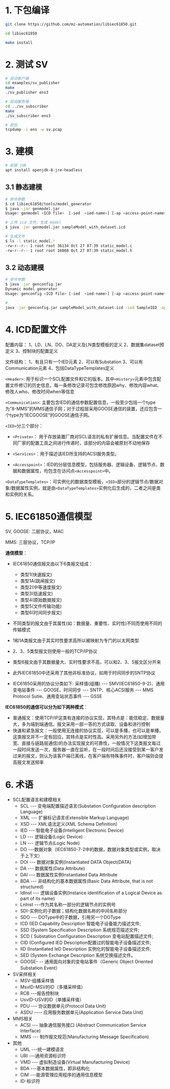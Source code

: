 # 1. 下包编译

```bash
git clone https://github.com/mz-automation/libiec61850.git

cd libiec61850

make install
```



# 2. 测试 SV

```bash
# 启动客户端
cd examples/sv_publisher
make
./sv_publisher ens3

# 启动服务端
cd ../sv_subscriber
make
./sv_subscriber ens3

# 抓包
tcpdump -i ens -w sv.pcap
```



# 3. 建模

```bash
# 安装 jdk
apt install openjdk-8-jre-headless
```



## 3.1 静态建模

```bash
# 命令参数
$ cd libiec61850/tools/model_generator
$ java -jar genmodel.jar
Usage: genmodel <ICD file>  [-ied  <ied-name>] [-ap <access-point-name>] [-out <output-name>] [-modelprefix <model-prefix>]

# 上传 icd 文件，生成 model
$ java -jar genmodel.jar sampleModel_with_dataset.icd

# 生成文件
$ ls -l static_model.*
-rw-r--r-- 1 root root 36134 Oct 27 07:39 static_model.c
-rw-r--r-- 1 root root 16868 Oct 27 07:39 static_model.h
```



## 3.2 动态建模

```bash
# 命令参数
$ java -jar genconfig.jar
Dynamic model generator
Usage: genconfig <ICD file> [-ied  <ied-name>] [-ap <access-point-name>] [<output filename>]

# 
java -jar genconfig.jar sampleModel_with_dataset.icd -ied SampleIED -ap accessPoint1 output sample.cfg
```



# 4. **ICD配置文件**

配置内容：
1、LD、LN、DO、DA定义及LN类型模板的定义
2、数据集dataset预定义
3、控制块的配置定义



文件结构：
1、有且只有一个IED元素
2、可以有Substation
3、可以有Communication元素
4、包括DataTypeTemplates定义



`<Header>`:  用于标识一个SCL配置文件和它的版本。其中`<History>`元素中包含配置文件修订的历史信息，每一条修改记录可包含修改原因why、修改内容what、修改人who、修改时间when等信息

`<Communication>`: 主要包含IED的通信参数配置信息，一般至少包括一个type为“8-MMS”的MMS通信子网；对于过程层采用GOOSE通信的装置，还应包含一个type为“IECGOOSE”的GOOSE通信子网。

`<IED>`分三个部分：

- `<Private>`： 用于存放装置厂商对SCL语言的私有扩展信息。当配置文件在不同厂家的配置工具之间进行传递时，该部分的内容会被原封不动地保存
- `<Services>`：用于描述该IED所支持的ACSI服务类型。

- `<Accesspoint>`：IED的分层信息模型，包括服务器、逻辑设备、逻辑节点、数据和数据属性，均包含在访问点`<Accesspoint>`中。

`<DataTypeTemplates>`：可实例化的数据类型模板，`<IED>`部分的逻辑节点/数据对象/数据属性实例，就是由`<DataTypeTemplates>`实例化后生成的，二者之间是类和实例的关系。





# 5. IEC61850通信模型

SV, GOOSE: 二层协议，MAC

MMS: 三层协议，TCP/IP

**通信模型**： 

- IEC61850通信报文由以下6类报文组成：
  - 类型1(快速报文)
  - 类型1A(跳闸报文)
  - 类型2(中等速度报文)
  - 类型3(低速报文)
  - 类型4(原始数据报文)
  - 类型5(文件传输功能)
  - 类型6(时间同步报文) 

- 不同类型的报文由于其属性(如：数据量、重要性、实时性)不同而使用不同的传输模式 
- 1和1A类报文由于其实时性要求高所以被映射为专门的以太网类型 
- 2、3、5类型报文则使用一般的TCP/IP协议 
-  类型6报文由于其数据量大、实时性要求不高，可以和2、3、5报文区分开来
- 此外IEC61850中还采用了其他非标准协议，如用于时间同步的SNTP协议
- IEC61850采用的协议分类如下: 采样值(组播) --- SMV(IEC61850-9-2)、通用变电站事件 --- GOOSE、时间同步 --- SNTP、核心ACSI服务 --- MMS Protocol Sutie、通用变站状态事件 --- GSSE 

**IEC61850的通信可以分为如下两种模式**：

- 普通报文：使用TCP/IP这类有连接的协议实现，其特点是：能信稳定、数据量大，多为端到端通信。报文采用一部一答的方式读取、设备和进行控制 
- 快速和紧急报文：一般使用无连接的协议实现，可以是多播，也可以是单播，这类报文并不一定有回应，其特点是实时性高。采用另外的方法(如增加带宽、直接与链路层通信)的办法实现报文的可靠性，一般情况下这类报文每过一段时间发送一次，服务器一直在监听，在一段时间后还没接受到某一客户发过来的报文，则认为该客户端已离线，在客户端有特殊事件时，客户端则会提高报文发送频率



# 6. 术语

- SCL配置语言和建模相关
  - SCL       ---  变电端配置描述语言(Substation Configuration description Language)
  - XML       --- 扩展标记语言(Extensible Markup Language)
  - XSD       --- XML语法定义(XML Schema Definition)
  - IED       --- 智能电子设备(Intelligent Electronic Device)
  - LD        --- 逻辑设备(Logic Device)
  - LN        --- 逻辑节点(Logic Node)
  - DO ---数据对象（IEC61850-7-2中的数据，数据对象类型或实例，取决于上下文）
  - DOI       --- 数据对象实例(Instantiated DATA Object(DATA)
  - DA        --- 数据属性(Data Attribute)
  - DAI       --- 数据属性实例Instantiated Data Attribute
  - BDA       --- 非结构化的基本数据属性(Basic Data Attribute, that is not structured)
  - ldInst      --- 逻辑设备实例(Instance identification of a Logical Device as part of its name)
  - LnInst ---作为其名称一部分的逻辑节点的实例号
  - SDI-实例化的子数据；结构化数据名称的中间名称部分
  - SDO --- DOType中的子数据，引用另一个DOType
  - ICD (IED Capability Description 智能电子设备能力描述文件;
  - SSD (System Specification Description 系统规范描述文件;
  - SCD ( Substation Configuration Description 变电站配置描述文件;
  - CID (Configured IED Description配置过的智能电子设备描述文件;
  - IID (Instantiated IeD Description 实例化的智能电子设备描述文件;
  - SED (System Exchange Description 系统交换描述文件。
  - GOOSE-  -- 通用面向对象的变电站事件（Generic Object Oriented Substation Event）
- SV采样相关
  - MSV-组播采样值
  - MsvID-MSV的ID（多播采样值）
  - RCB ---报告控制块
  - UsvID-USV的ID（单播采样值）
  - PDU       --- 协议数据单元(Protocol Data Unit)
  - ASDU     ---- 应用服务数据单元(Application Service Data Unit)
- MMS相关
  - ACSI      --- 抽象通信服务接口 (Abstract Communication Service Interface)
  - MMS      --- 制作报文规范(Manufacturing Message Specification)
- 其他
  - UML ---统一建模语言
  - URI ---通用资源标识符
  - VMD  --- 虚拟制造设备(Virtual Manufacturing Device)
  - BDA ---基本数据属性，即非结构化
  - CIM ---能源管理应用程序的通用信息模型
  - ID-标识符
